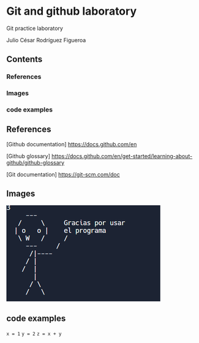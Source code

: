 # Git and github laboratory 

Git practice laboratory

Julio César Rodríguez Figueroa

## Contents
### References
### Images
### code examples

## References 

[Github documentation] https://docs.github.com/en

[Github glossary] https://docs.github.com/en/get-started/learning-about-github/github-glossary

[Git documentation] https://git-scm.com/doc

## Images

![Moneque](/Moneque.png)

## code examples

``` x = 1 ```
``` y = 2 ```
``` z = x + y ```

